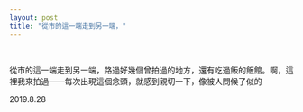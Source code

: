 ```yaml
---
layout: post
title: "從市的這一端走到另一端，"
---
```


  
&nbsp;
&nbsp;


從市的這一端走到另一端，路過好幾個曾拍過的地方，還有吃過飯的飯館。啊，這裡我來拍過——每次出現這個念頭，就感到親切一下，像被人問候了似的 ​​​​

2019.8.28